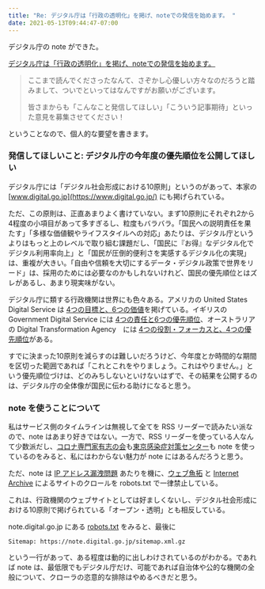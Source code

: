 ```yaml
---
title: "Re: デジタル庁は「行政の透明化」を掲げ、noteでの発信を始めます。 "
date: 2021-05-13T09:44:47-07:00
---
```


デジタル庁の note ができた。

[デジタル庁は「行政の透明化」を掲げ、noteでの発信を始めます。](https://note.digital.go.jp/n/n3690482b9676)

> ここまで読んでくださったなんて、さぞかし心優しい方々なのだろうと踏みまして、ついでといってはなんですがお願いがございます。
>
> 皆さまからも「こんなこと発信してほしい」「こういう記事期待」といった意見を募集させてください！

ということなので、個人的な要望を書きます。

### 発信してほしいこと: デジタル庁の今年度の優先順位を公開してほしい

デジタル庁には「デジタル社会形成における10原則」というのがあって、本家の [www.digital.go.jp](https://www.digital.go.jp/) にも掲げられている。

ただ、この原則は、正直あまりよく書けていない。まず10原則にそれぞれ2から4程度の小項目があって多すぎるし、粒度もバラバラ。「国民への説明責任を果たす」「多様な価値観やライフスタイルへの対応」あたりは、デジタル庁というよりはもっと上のレベルで取り組む課題だし、「国民に『お得』なデジタル化でデジタル利用率向上」と「国民が圧倒的便利さを実感するデジタル化の実現」は、重複が大きい。「自由や信頼を大切にするデータ・デジタル政策で世界をリード」は、採用のためには必要なのかもしれないけれど、国民の優先順位とはズレがあるし、あまり現実味がない。

デジタル庁に類する行政機関は世界にも色々ある。アメリカの United States Digital Service は [4つの目標と、6つの価値](https://www.usds.gov/mission)を掲げている。イギリスの Government Digital Service には [4つの責任と6つの優先順位](https://www.gov.uk/government/organisations/government-digital-service/about)、オーストラリアの Digital Transformation Agency　には [4つの役割・フォーカスと、4つの優先順位](https://www.dta.gov.au/about-us)がある。

すでに決まった10原則を減らすのは難しいだろうけど、今年度とか時間的な期間を区切った範囲であれば「これとこれをやりましょう。これはやりません。」という優先順位づけは、どのみちしないといけないはずで、その結果を公開するのは、デジタル庁の全体像が国民に伝わる助けになると思う。

### note を使うことについて

私はサービス側のタイムラインは無視して全てを RSS リーダーで読みたい派なので、note はあまり好きではない。一方で、RSS リーダーを使っている人なんて少数派だし、[コロナ専門家有志の会](https://note.stopcovid19.jp/)も[東京感染症対策センター](https://note.com/tokyo_icdc)も note を使っているのをみると、私にはわからない魅力が note にはあるんだろうと思う。

ただ、note は [IP アドレス漏洩問題](https://note.jp/n/n2115642a4e45) あたりを機に、[ウェブ魚拓](https://megalodon.jp/) と [Internet Archive](https://archive.org/) によるサイトのクロールを robots.txt で一律禁止している。

これは、行政機関のウェブサイトとしては好ましくないし、デジタル社会形成における10原則で掲げられている「オープン・透明」とも相反している。

note.digital.go.jp にある [robots.txt](https://note.digital.go.jp/robots.txt) をみると、最後に

```
Sitemap: https://note.digital.go.jp/sitemap.xml.gz
```

という一行があって、ある程度は動的に出しわけされているのがわかる。であれば note は、最低限でもデジタル庁だけ、可能であれば自治体や公的な機関の全般について、クローラの恣意的な排除はやめるべきだと思う。

